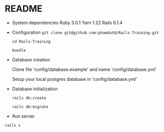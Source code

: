 # README

* System dependencies
  Ruby 3.0.1
  Yarn 1.22
  Rails 6.1.4

* Configuration
  `git clone git@github.com:phamdat8/Rails-Training.git`
  
  `cd Rails-Training`
  
  `bundle`
* Database creation

  Clone file 'config/database.example' and name 'config/database.yml'
  
  Setup your local postgres database in 'config/database.yml'

* Database initialization

  `rails db:create`
  
  `rails db:migrate`
* Run server

`rails s`

